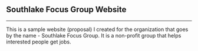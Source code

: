 ## Southlake Focus Group Website

---

This is a sample website (proposal) I created for the organization that goes by the name - Southlake Focus Group. It is a non-profit group that helps interested people get jobs.
